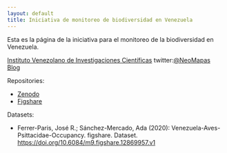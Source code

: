 ```yaml
---
layout: default
title: Iniciativa de monitoreo de biodiversidad en Venezuela
---
```


Esta es la página de la iniciativa para el monitoreo de la biodiversidad en Venezuela.

[Instituto Venezolano de Investigaciones Científicas](http://www.ivic.gob.ve)
twitter:[@NeoMapas](http://twitter.com/NeoMapas)
[Blog](https://sites.google.com/site/neomapas/)

Repositories:
- [Zenodo](https://zenodo.org/communities/neomapas/?page=1&size=20)
- [Figshare](https://figshare.com/search?q=:keyword:%20%22NeoMapas%22)

Datasets:
- Ferrer-Paris, José R.; Sánchez-Mercado, Ada (2020): Venezuela-Aves-Psittacidae-Occupancy. figshare. Dataset. https://doi.org/10.6084/m9.figshare.12869957.v1
 
